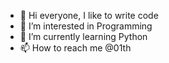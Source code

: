 - 👋 Hi everyone, I like to write code
- 👀 I’m interested in Programming
- 🌱 I’m currently learning Python
- 📫 How to reach me @01th 

<!---
01th/01th is a ✨ special ✨ repository because its `README.md` (this file) appears on your GitHub profile.
You can click the Preview link to take a look at your changes.
--->
